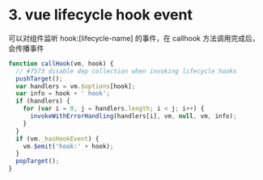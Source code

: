 # 3. vue lifecycle hook event

可以对组件监听 hook:[lifecycle-name] 的事件，在 callhook 方法调用完成后，会传播事件

```js
function callHook(vm, hook) {
  // #7573 disable dep collection when invoking lifecycle hooks
  pushTarget();
  var handlers = vm.$options[hook];
  var info = hook + ' hook';
  if (handlers) {
    for (var i = 0, j = handlers.length; i < j; i++) {
      invokeWithErrorHandling(handlers[i], vm, null, vm, info);
    }
  }
  if (vm._hasHookEvent) {
    vm.$emit('hook:' + hook);
  }
  popTarget();
}
```
